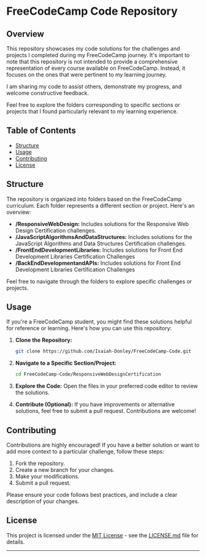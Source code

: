 # FreeCodeCamp Code Repository

## Overview

This repository showcases my code solutions for the challenges and projects I completed during my FreeCodeCamp journey. It's important to note that this repository is not intended to provide a comprehensive representation of every course available on FreeCodeCamp. Instead, it focuses on the ones that were pertinent to my learning journey.

I am sharing my code to assist others, demonstrate my progress, and welcome constructive feedback.

Feel free to explore the folders corresponding to specific sections or projects that I found particularly relevant to my learning experience.

## Table of Contents

- [Structure](#structure)
- [Usage](#usage)
- [Contributing](#contributing)
- [License](#license)

## Structure

The repository is organized into folders based on the FreeCodeCamp curriculum. Each folder represents a different section or project. Here's an overview:

- **/ResponsiveWebDesign:** Includes solutions for the Responsive Web Design Certification challenges.
- **/JavaScriptAlgorithmsAndDataStructures:** Includes solutions for the JavaScript Algorithms and Data Structures Certification challenges.
- **/FrontEndDevelopmentLibraries:** Includes solutions for Front End Development Libraries Certification Challenges
- **/BackEndDevelopmentandAPIs:** Includes solutions for Front End Development Libraries Certification Challenges

Feel free to navigate through the folders to explore specific challenges or projects.

## Usage

If you're a FreeCodeCamp student, you might find these solutions helpful for reference or learning. Here's how you can use this repository:

1. **Clone the Repository:**
   ```bash
   git clone https://github.com/Isaiah-Donley/FreeCodeCamp-Code.git
   ```

2. **Navigate to a Specific Section/Project:**
   ```bash
   cd FreeCodeCamp-Code/ResponsiveWebDesignCertification
   ```

3. **Explore the Code:**
   Open the files in your preferred code editor to review the solutions.

4. **Contribute (Optional):**
   If you have improvements or alternative solutions, feel free to submit a pull request. Contributions are welcome!

## Contributing

Contributions are highly encouraged! If you have a better solution or want to add more context to a particular challenge, follow these steps:

1. Fork the repository.
2. Create a new branch for your changes.
3. Make your modifications.
4. Submit a pull request.

Please ensure your code follows best practices, and include a clear description of your changes.

## License

This project is licensed under the [MIT License](LICENSE.md) - see the [LICENSE.md](LICENSE.md) file for details.

---

